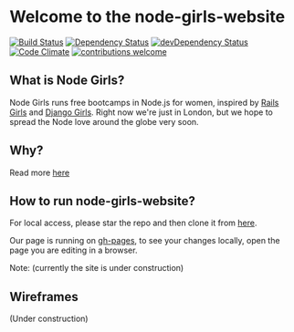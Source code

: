 # Welcome to the node-girls-website 

[![Build Status](https://travis-ci.org/node-girls/node-girls-website.svg)](https://travis-ci.org/node-girls/node-girls-website)
[![Dependency Status](https://david-dm.org/node-girls/node-girls-website.svg)](https://david-dm.org/node-girls/node-girls-website)
[![devDependency Status](https://david-dm.org/node-girls/node-girls-website/dev-status.svg)](https://david-dm.org/node-girls/node-girls-website#info=devDependencies)
[![Code Climate](https://codeclimate.com/github/node-girls/node-girls-website/badges/gpa.svg)](https://codeclimate.com/github/node-girls/node-girls-website)
[![contributions welcome](https://img.shields.io/badge/contributions-welcome-brightgreen.svg?style=flat)](https://github.com/node-girls/node-girls-website/issues)

## What is Node Girls?

Node Girls runs free bootcamps in Node.js for women, inspired by [Rails Girls](http://railsgirls.com/) and [Django Girls](https://djangogirls.org/). Right now we're just in London, but we hope to spread the Node love around the globe very soon.

## Why?

Read more [here](https://github.com/node-girls/start-here/blob/master/README.md)

## How to run node-girls-website?

For local access, please star the repo and then clone it from [here](https://github.com/node-girls/node-girls-website).

Our page is running on [gh-pages](https://pages.github.com/), to see your changes locally, open the page you are editing in a browser. 

Note: (currently the site is under construction)

## Wireframes

(Under construction)